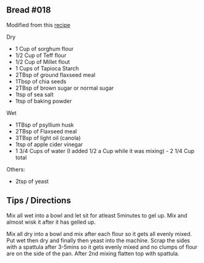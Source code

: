## Bread #018


Modified from this [recipe](https://www.fearlessdining.com/gluten-free-bread-machine-bread)

Dry
- 1 Cup of sorghum flour
- 1/2 Cup of Teff flour
- 1/2 Cup of Millet flout
- 1 Cups of Tapioca Starch
- 2TBsp of ground flaxseed meal
- 1Tbsp of chia seeds
- 2TBsp of brown sugar or normal sugar
- 1tsp of sea salt
- 1tsp of baking powder 

Wet
- 1TBsp of psyllium husk
- 2TBsp of Flaxseed meal
- 3TBsp of light oil (canola)
- 1tsp of apple cider vinegar
- 1 3/4 Cups of water (I added 1/2 a Cup while it was mixing) - 2 1/4 Cup total

Others:
- 2tsp of yeast

## Tips / Directions
Mix all wet into a bowl and let sit for atleast 5minutes to gel up. Mix and almost wisk it after it has gelled up.

Mix all dry into a bowl and mix after each flour so it gets all evenly mixed.
Put wet then dry and finally then yeast into the machine.
Scrap the sides with a spattula after 3-5mins so it gets evenly mixed and no clumps of flour are on the side of the pan.
After 2nd mixing flatten top with spattula.
